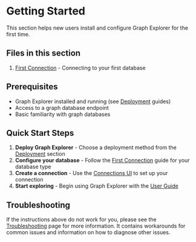 # Getting Started

This section helps new users install and configure Graph Explorer for the first
time.

## Files in this section

1. [First Connection](first-connection.md) - Connecting to your first database

## Prerequisites

- Graph Explorer installed and running (see [Deployment](../deployment/) guides)
- Access to a graph database endpoint
- Basic familiarity with graph databases

## Quick Start Steps

1. **Deploy Graph Explorer** - Choose a deployment method from the
   [Deployment](../deployment/) section
2. **Configure your database** - Follow the
   [First Connection](first-connection.md) guide for your database type
3. **Create a connection** - Use the
   [Connections UI](../user-guide/connections.md) to set up your connection
4. **Start exploring** - Begin using Graph Explorer with the
   [User Guide](../user-guide/)

## Troubleshooting

If the instructions above do not work for you, please see the
[Troubleshooting](../troubleshooting/) page for more information. It contains
workarounds for common issues and information on how to diagnose other issues.

